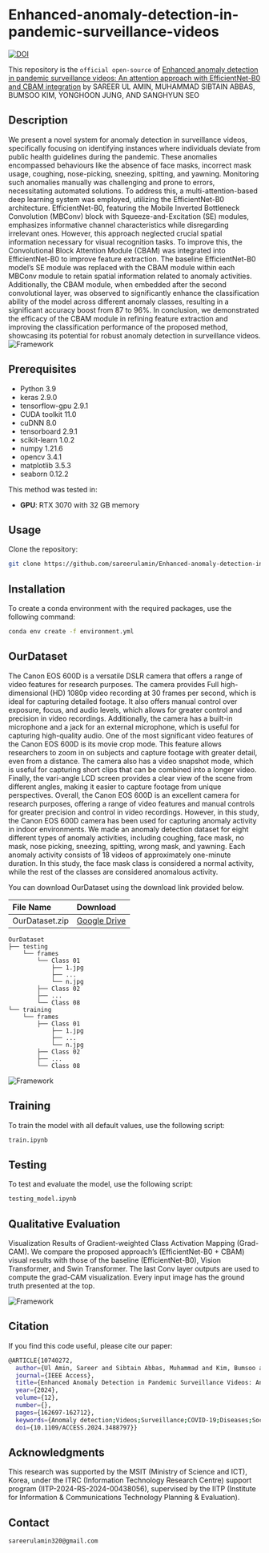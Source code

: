 ﻿# Enhanced-anomaly-detection-in-pandemic-surveillance-videos
 
[![DOI](https://img.shields.io/badge/DOI-10.1109/ACCESS.2024.3488797-blue)](https://doi.org/10.1109/ACCESS.2024.3488797)  


This repository is the ```official open-source``` of [Enhanced anomaly detection in
pandemic surveillance videos: An attention approach with EfficientNet-B0 and CBAM integration](https://doi.org/10.1109/ACCESS.2024.3488797)
by SAREER UL AMIN, MUHAMMAD SIBTAIN ABBAS, BUMSOO KIM, YONGHOON JUNG,
AND SANGHYUN SEO

## Description
We present a novel system for anomaly detection in surveillance videos, specifically focusing
on identifying instances where individuals deviate from public health guidelines during the pandemic. These anomalies encompassed behaviours like the absence of face masks, incorrect mask usage, coughing, nose-picking, sneezing, spitting, and yawning. Monitoring such anomalies manually was challenging and prone to errors, necessitating automated solutions. To address this, a multi-attention-based deep learning system was employed, utilizing the EfficientNet-B0 architecture. EfficientNet-B0, featuring the Mobile Inverted Bottleneck Convolution (MBConv) block with Squeeze-and-Excitation (SE) modules, emphasizes informative channel characteristics while disregarding irrelevant ones. However, this approach neglected
crucial spatial information necessary for visual recognition tasks. To improve this, the Convolutional Block Attention Module (CBAM) was integrated into EfficientNet-B0 to improve feature extraction. The baseline EfficientNet-B0 model’s SE module was replaced with the CBAM module within each MBConv module to retain spatial information related to anomaly activities. Additionally, the CBAM module, when embedded after the second convolutional layer, was observed to significantly enhance the classification ability of the model across different anomaly classes, resulting in a significant accuracy boost from 87 to 96%. In conclusion, we demonstrated the efficacy of the CBAM module in refining feature extraction and improving
the classification performance of the proposed method, showcasing its potential for robust anomaly detection in surveillance videos.
![Framework](Images/fig1.png)

## Prerequisites
- Python 3.9
- keras 2.9.0
- tensorflow-gpu 2.9.1
- CUDA toolkit 11.0
- cuDNN 8.0
- tensorboard 2.9.1
- scikit-learn 1.0.2
- numpy 1.21.6
- opencv 3.4.1
- matplotlib 3.5.3
- seaborn 0.12.2

This method was tested in:
- **GPU**: RTX 3070 with 32 GB memory


## Usage
Clone the repository:
```bash
git clone https://github.com/sareerulamin/Enhanced-anomaly-detection-in-pandemic-surveillance-videos.git
```

## Installation 
To create a conda environment with the required packages, use the following command:
```bash
conda env create -f environment.yml
```

## OurDataset 
The Canon EOS 600D is a versatile DSLR camera that offers a range of video features for research purposes. The camera provides Full high-dimensional (HD) 1080p video recording
at 30 frames per second, which is ideal for capturing detailed footage. It also offers manual control over exposure, focus, and audio levels, which allows for greater control and precision
in video recordings. Additionally, the camera has a built-in microphone and a jack for an external microphone, which is useful for capturing high-quality audio. One of the most significant video features of the Canon EOS 600D is its movie crop mode. This feature allows researchers to zoom in on subjects and capture footage with greater detail, even from a distance. The camera also has a video snapshot mode, which is useful for capturing short clips that can be combined into a longer video. Finally, the vari-angle LCD screen provides a clear view of the scene from different angles, making it easier to capture footage from unique perspectives. Overall, the Canon EOS 600D is an excellent camera for research
purposes, offering a range of video features and manual controls for greater precision and control in video recordings. However, in this study, the Canon EOS 600D camera has been used for capturing anomaly activity in indoor environments. We made an anomaly detection dataset for eight different types of anomaly activities, including coughing, face mask, no mask, nose picking, sneezing, spitting, wrong mask, and yawning. Each anomaly activity consists of 18 videos of approximately one-minute duration. In this study, the face mask class is considered a normal activity, while the rest of the classes are considered anomalous activity. 

You can download OurDataset using the download link provided below.

|  File Name |  Download   |   
|:-----------|:-----------|
|OurDataset.zip| [Google Drive](https://drive.google.com/file/d1V_9reWS_hTx1wPXYqKIAHQwpklM1LyaV/view?usp=sharing)|

```
OurDataset
├── testing
    └── frames
        └── Class 01
            ├── 1.jpg
            ├── ...
            └── n.jpg
        ├── Class 02
        ├── ...
        └── Class 08
└── training
    └── frames
        ├── Class 01
            ├── 1.jpg
            ├── ...
            └── n.jpg
        ├── Class 02
        ├── ...
        └── Class 08
```

![Framework](Images/fig3.png)

## Training

To train the model with all default values, use the following script:

```bash
train.ipynb 
```

## Testing

To test and evaluate the model, use the following script:

```bash
testing_model.ipynb 
```
## Qualitative Evaluation
Visualization Results of Gradient-weighted Class Activation Mapping (Grad-CAM). We compare the proposed approach’s (EfficientNet-B0 + CBAM) visual results with those of the baseline (EfficientNet-B0), Vision Transformer, and Swin Transformer. The last Conv layer outputs are used to compute the grad-CAM visualization. Every input image has the ground truth presented at the top.

![Framework](Images/fig5.png)

## Citation
If you find this code useful, please cite our paper:
```bash
@ARTICLE{10740272,
  author={Ul Amin, Sareer and Sibtain Abbas, Muhammad and Kim, Bumsoo and Jung, Yonghoon and Seo, Sanghyun},
  journal={IEEE Access}, 
  title={Enhanced Anomaly Detection in Pandemic Surveillance Videos: An Attention Approach With EfficientNet-B0 and CBAM Integration}, 
  year={2024},
  volume={12},
  number={},
  pages={162697-162712},
  keywords={Anomaly detection;Videos;Surveillance;COVID-19;Diseases;Social factors;Human factors;Computer viruses;Accuracy;Pandemics;Computer vision;Anomaly detection;video surveillance;computer vision;attention method;intelligent surveillance system},
  doi={10.1109/ACCESS.2024.3488797}}

```

## Acknowledgments
This research was supported by the MSIT (Ministry of Science and ICT), Korea, under the ITRC (Information Technology Research Centre) support program (IITP-2024-RS-2024-00438056), supervised by the IITP (Institute for Information & Communications Technology Planning & Evaluation).

## Contact
```
sareerulamin320@gmail.com

```
